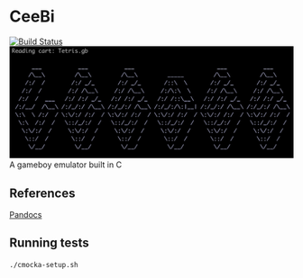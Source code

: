 # CeeBi
[![Build Status](https://travis-ci.org/NickR23/CeeBee.svg?branch=master)](https://travis-ci.org/NickR23/CeeBee)
![CeeBi Title](./title.png)
A gameboy emulator built in C

## References
[Pandocs](http://bgb.bircd.org/pandocs.htm)

## Running tests
```bash
./cmocka-setup.sh
```
